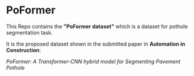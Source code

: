 # PoFormer

This Repo contains the **"PoFormer dataset"** which is a dataset for pothole segmentation task. 

It is the proposed dataset shown in the submitted paper in **Automation in Construction**: 

*PoFormer: A Transformer-CNN hybrid model for Segmenting Pavement Pothole*

